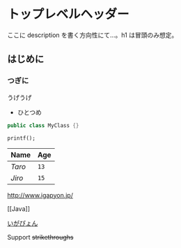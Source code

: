 トップレベルヘッダー
=============

ここに description を書く方向性にて...。h1 は冒頭のみ想定。

## はじめに

### つぎに

うげうげ

 * ひとつめ

```java
public class MyClass {}
```

` printf(); `

Name | Age
--- | ---
*Taro* | `13`
*Jiro* | `15`

http://www.igapyon.jp/

[[Java]]

[いがぴょん](http://www.igapyon.jp "うげうげ")

Support ~~strikethroughs~~
